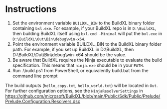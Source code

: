 # Instructions

1. Set the environment variable `BUILDXL_BIN` to the BuildXL binary folder containing `bxl.exe`. For example, if your BuildXL repo is in `D:\BuildXL`, then building BuildXL itself using `bxl.cmd -Minimal` will put the `bxl.exe` in `D:\BuildXL\Out\Bin\debug\win-x64`.
1. Point the environment variable BUILDXL_BIN to the BuildXL binary folder path. For example, if you set up BuildXL in D:\BuildXL, then D:\BuildXL\Out\Bin\debug\win-x64 should be the value.
1. Be aware that BuildXL requires the Ninja executable to evaluate the build specification. This means that `ninja.exe` should be in your `PATH`.   
1. Run .\build.ps1 from PowerShell, or equivalently build.bat from the command line prompt

The build outputs (`hello_copy.txt`, `hello_world.txt`) will be located in `Out`. For further configuration options, see the `NinjaResolverSettings` in https://github.com/microsoft/BuildXL/blob/main/Public/Sdk/Public/Prelude/Prelude.Configuration.Resolvers.dsc